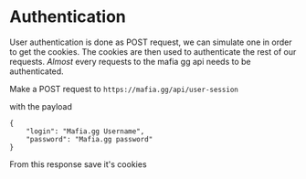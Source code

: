 # Authentication

User authentication is done as POST request, we can simulate one in order to get the cookies.
The cookies are then used to authenticate the rest of our requests.
*Almost* every requests to the mafia gg api needs to be authenticated.


Make a POST request to `https://mafia.gg/api/user-session`

with the payload
```
{
    "login": "Mafia.gg Username",
    "password": "Mafia.gg password"
}
```

From this response save it's cookies